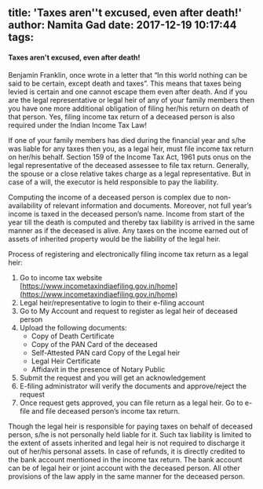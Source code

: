 title: 'Taxes aren''t excused, even after death!'
author: Namita Gad
date: 2017-12-19 10:17:44
tags:
---
#### Taxes aren't excused, even after death!

Benjamin Franklin, once wrote in a letter that “In this world nothing can be said to be certain, except death and taxes”. This means that taxes being levied is certain and one cannot escape them even after death. And if you are the legal representative or legal heir of any of your family members then you have one more additional obligation of filing her/his return on death of that person. Yes, filing income tax return of a deceased person is also required under the Indian Income Tax Law!

If one of your family members has died during the financial year and s/he was liable for any taxes then you, as a legal heir, must file income tax return on her/his behalf. Section 159 of the Income Tax Act, 1961 puts onus on the legal representative of the deceased assessee to file tax return. Generally, the spouse or a close relative takes charge as a legal representative. But in case of a will, the executor is held responsible to pay the liability. 

Computing the income of a deceased person is complex due to non-availability of relevant information and documents. Moreover, not full year’s income is taxed in the deceased person’s name. Income from start of the year till the death is computed and thereby tax liability is arrived in the same manner as if the deceased is alive. Any taxes on the income earned out of assets of inherited property would be the liability of the legal heir.

Process of registering and electronically filing income tax return as a legal heir:
1. Go to income tax website [https://www.incometaxindiaefiling.gov.in/home](https://www.incometaxindiaefiling.gov.in/home)
2. Legal heir/representative to login to their e-filing account
3. Go to My Account and request to register as legal heir of deceased person
4. Upload the following documents:
	* Copy of Death Certificate
    * Copy of the PAN Card of the deceased
    * Self-Attested PAN card Copy of the Legal heir
    * Legal Heir Certificate
	* Affidavit in the presence of Notary Public
5. Submit the request and you will get an acknowledgement
6. E-filing administrator will verify the documents and approve/reject the request
7. Once request gets approved, you can file return as a legal heir. Go to e-file and file deceased person’s income tax return.

Though the legal heir is responsible for paying taxes on behalf of deceased person, s/he is not personally held liable for it. Such tax liability is limited to the extent of assets inherited and legal heir is not required to discharge it out of her/his personal assets. In case of refunds, it is directly credited to the bank account mentioned in the income tax return. The bank account can be of legal heir or joint account with the deceased person. All other provisions of the law apply in the same manner for the deceased person.